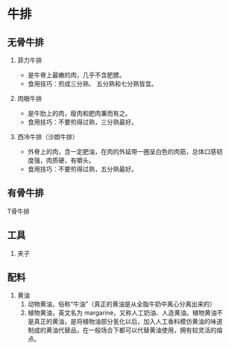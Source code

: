 # 牛排
## 无骨牛排
1. 菲力牛排
    - 是牛脊上最嫩的肉，几乎不含肥膘。
    - 食用技巧：煎成三分熟、 五分熟和七分熟皆宜。

2. 肉眼牛排
    - 是牛肋上的肉，瘦肉和肥肉兼而有之。
    - 食用技巧：不要煎得过熟，三分熟最好。

3. 西冷牛排（沙朗牛排）
    - 外脊上的肉，含一定肥油，在肉的外延带一圈呈白色的肉筋，总体口感韧度强，肉质硬，有嚼头。
    - 食用技巧：不要煎得过熟，五分熟最好。

## 有骨牛排
T骨牛排

## 工具
1. 夹子

## 配料
1. 黄油
    1. 动物黄油，俗称“牛油”（真正的黄油是从全脂牛奶中离心分离出来的）
    2. 植物黄油，英文名为 margarine，又称人工奶油、人造黄油。植物黄油不是真正的黄油，是将植物油部分氢化以后，加入人工香料模仿黄油的味道制成的黄油代替品，在一般场合下都可以代替黄油使用，拥有较灵活的熔点。